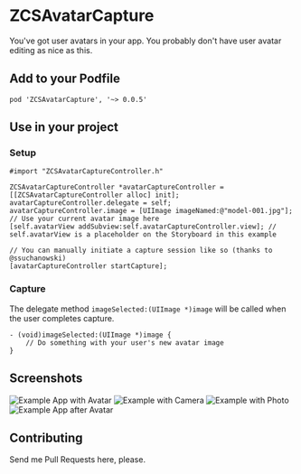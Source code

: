 ZCSAvatarCapture
=================

You've got user avatars in your app. You probably don't have user avatar editing as nice as this.

## Add to your Podfile

`pod 'ZCSAvatarCapture', '~> 0.0.5'`

## Use in your project

### Setup

```obj-c
#import "ZCSAvatarCaptureController.h"

ZCSAvatarCaptureController *avatarCaptureController = [[ZCSAvatarCaptureController alloc] init];
avatarCaptureController.delegate = self;
avatarCaptureController.image = [UIImage imageNamed:@"model-001.jpg"]; // Use your current avatar image here
[self.avatarView addSubview:self.avatarCaptureController.view]; // self.avatarView is a placeholder on the Storyboard in this example

// You can manually initiate a capture session like so (thanks to @ssuchanowski)
[avatarCaptureController startCapture];
```

### Capture
The delegate method `imageSelected:(UIImage *)image` will be called when the user completes capture.

```obj-c
- (void)imageSelected:(UIImage *)image {
	// Do something with your user's new avatar image
}
```

## Screenshots ##

![Example App with Avatar](/../screenshots/one.png?raw=true "Example App with Avatar")
![Example with Camera](/../screenshots/two.png?raw=true "Example with Camera")
![Example with Photo](/../screenshots/three.png?raw=true "Example with Photo")
![Example App after Avatar](/../screenshots/four.png?raw=true "Example App after Avatar")

## Contributing ##

Send me Pull Requests here, please.